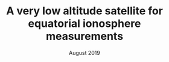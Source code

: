 ---
title: "A very low altitude satellite for equatorial ionosphere measurements"
collection: publications
permalink: /publication/2015-10-01-paper-title-number-3
date: August 2019
venue: '33rd Annual AIAA/USU Small Satellite Conference'
paperurl: 'https://digitalcommons.usu.edu/smallsat/2019/all2019/140/'
---